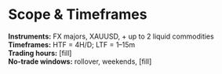 # Scope & Timeframes
**Instruments:** FX majors, XAUUSD, + up to 2 liquid commodities  
**Timeframes:** HTF = 4H/D; LTF = 1–15m  
**Trading hours:** [fill]  
**No-trade windows:** rollover, weekends, [fill]  
